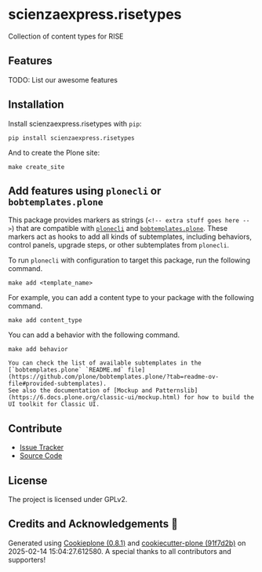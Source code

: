 # scienzaexpress.risetypes

Collection of content types for RISE

## Features

TODO: List our awesome features

## Installation

Install scienzaexpress.risetypes with `pip`:

```shell
pip install scienzaexpress.risetypes
```

And to create the Plone site:

```shell
make create_site
```

## Add features using `plonecli` or `bobtemplates.plone`

This package provides markers as strings (`<!-- extra stuff goes here -->`) that are compatible with [`plonecli`](https://github.com/plone/plonecli) and [`bobtemplates.plone`](https://github.com/plone/bobtemplates.plone).
These markers act as hooks to add all kinds of subtemplates, including behaviors, control panels, upgrade steps, or other subtemplates from `plonecli`.

To run `plonecli` with configuration to target this package, run the following command.

```shell
make add <template_name>
```

For example, you can add a content type to your package with the following command.

```shell
make add content_type
```

You can add a behavior with the following command.

```shell
make add behavior
```

```{seealso}
You can check the list of available subtemplates in the [`bobtemplates.plone` `README.md` file](https://github.com/plone/bobtemplates.plone/?tab=readme-ov-file#provided-subtemplates).
See also the documentation of [Mockup and Patternslib](https://6.docs.plone.org/classic-ui/mockup.html) for how to build the UI toolkit for Classic UI.
```

## Contribute

- [Issue Tracker](https://github.com/gamboz/scienzaexpress.risetypes/issues)
- [Source Code](https://github.com/gamboz/scienzaexpress.risetypes/)

## License

The project is licensed under GPLv2.

## Credits and Acknowledgements 🙏

Generated using [Cookieplone (0.8.1)](https://github.com/plone/cookieplone) and [cookiecutter-plone (91f7d2b)](https://github.com/plone/cookiecutter-plone/commit/91f7d2b0a61b4685d383e79a7367b23b6488e534) on 2025-02-14 15:04:27.612580. A special thanks to all contributors and supporters!
